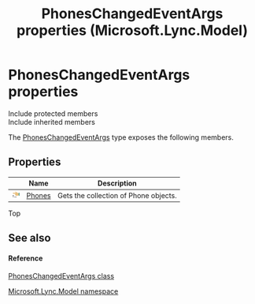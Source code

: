 ﻿---
title: PhonesChangedEventArgs properties (Microsoft.Lync.Model)
TOCTitle: PhonesChangedEventArgs properties
ms:assetid: Properties.T:Microsoft.Lync.Model.PhonesChangedEventArgs_DI_3_UC_OCS14MrefLyncWPF
ms:mtpsurl: https://msdn.microsoft.com/en-us/library/microsoft.lync.model.phoneschangedeventargs_di_3_uc_ocs14mreflyncwpf_properties(v=office.15)
ms:contentKeyID: 48593852
ms.date: 07/28/2014
mtps_version: v=office.15
---

# PhonesChangedEventArgs properties

Include protected members  
Include inherited members  

The [PhonesChangedEventArgs](phoneschangedeventargs-class-microsoft-lync-model_2.md) type exposes the following members.

## Properties

<table>
<thead>
<tr class="header">
<th> </th>
<th>Name</th>
<th>Description</th>
</tr>
</thead>
<tbody>
<tr class="odd">
<td><img src="images/JJ275421.pubproperty(Office.15).gif" title="Public property" alt="Public property" /></td>
<td><a href="phoneschangedeventargs-phones-property-microsoft-lync-model_2.md">Phones</a></td>
<td>Gets the collection of Phone objects.</td>
</tr>
</tbody>
</table>


Top

## See also

#### Reference

[PhonesChangedEventArgs class](phoneschangedeventargs-class-microsoft-lync-model_2.md)

[Microsoft.Lync.Model namespace](microsoft-lync-model-namespace_2.md)

